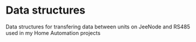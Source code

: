 # Data structures

Data structures for transfering data between units on JeeNode and RS485 used in my Home Automation projects